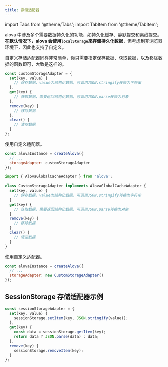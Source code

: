 ```yaml
---
title: 存储适配器
---
```


import Tabs from '@theme/Tabs';
import TabItem from '@theme/TabItem';

alova 中涉及多个需要数据持久化的功能，如持久化缓存、静默提交和离线提交。**在默认情况下，alova 会使用`localStorage`来存储持久化数据**，但考虑到非浏览器环境下，因此也支持了自定义。

自定义存储适配器同样非常简单，你只需要指定保存数据、获取数据，以及移除数据的函数即可，大致是这样的。

<Tabs>
<TabItem value="1" label="object">

```javascript
const customStorageAdapter = {
  set(key, value) {
    // 保存数据，value为结构化数据，可调用JSON.stringify转换为字符串
  },
  get(key) {
    // 获取数据，需要返回结构化数据，可调用JSON.parse转换为对象
  },
  remove(key) {
    // 移除数据
  },
  clear() {
    // 清空数据
  }
};
```

使用自定义适配器。

```javascript
const alovaInstance = createAlova({
  // ...
  storageAdapter: customStorageAdapter
});
```

</TabItem>
<TabItem value="2" label="class">

```ts
import { AlovaGlobalCacheAdapter } from 'alova';

class CustomStorageAdapter implements AlovaGlobalCacheAdapter {
  set(key, value) {
    // 保存数据，value为结构化数据，可调用JSON.stringify转换为字符串
  }
  get(key) {
    // 获取数据，需要返回结构化数据，可调用JSON.parse转换为对象
  }
  remove(key) {
    // 移除数据
  }
  clear() {
    // 清空数据
  }
}
```

使用自定义适配器。

```javascript
const alovaInstance = createAlova({
  // ...
  storageAdapter: new CustomStorageAdapter()
});
```

</TabItem>
</Tabs>

## SessionStorage 存储适配器示例

```javascript
const sessionStorageAdapter = {
  set(key, value) {
    sessionStorage.setItem(key, JSON.stringify(value));
  },
  get(key) {
    const data = sessionStorage.getItem(key);
    return data ? JSON.parse(data) : data;
  },
  remove(key) {
    sessionStorage.removeItem(key);
  }
};
```

